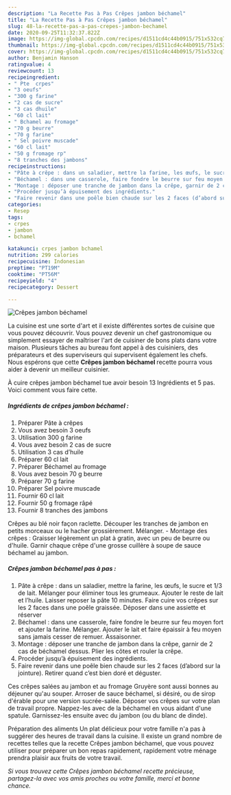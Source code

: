 ```yaml
---
description: "La Recette Pas à Pas Crêpes jambon béchamel"
title: "La Recette Pas à Pas Crêpes jambon béchamel"
slug: 48-la-recette-pas-a-pas-crepes-jambon-bechamel
date: 2020-09-25T11:32:37.822Z
image: https://img-global.cpcdn.com/recipes/d1511cd4c44b0915/751x532cq70/crepes-jambon-bechamel-photo-principale-de-la-recette.jpg
thumbnail: https://img-global.cpcdn.com/recipes/d1511cd4c44b0915/751x532cq70/crepes-jambon-bechamel-photo-principale-de-la-recette.jpg
cover: https://img-global.cpcdn.com/recipes/d1511cd4c44b0915/751x532cq70/crepes-jambon-bechamel-photo-principale-de-la-recette.jpg
author: Benjamin Hanson
ratingvalue: 4
reviewcount: 13
recipeingredient:
- " Pte  crpes"
- "3 oeufs"
- "300 g farine"
- "2 cas de sucre"
- "3 cas dhuile"
- "60 cl lait"
- " Bchamel au fromage"
- "70 g beurre"
- "70 g farine"
- " Sel poivre muscade"
- "60 cl lait"
- "50 g fromage rp"
- "8 tranches des jambons"
recipeinstructions:
- "Pâte à crêpe : dans un saladier, mettre la farine, les œufs, le sucre et 1/3 de lait. Mélanger pour éliminer tous les grumeaux. Ajouter le reste de lait et l’huile. Laisser reposer la pâte 10 minutes. Faire cuire vos crêpes sur les 2 faces dans une poêle graissée. Déposer dans une assiette et réserver"
- "Béchamel : dans une casserole, faire fondre le beurre sur feu moyen fort et ajouter la farine. Mélanger. Ajouter le lait et faire épaissir à feu moyen sans jamais cesser de remuer. Assaisonner."
- "Montage : déposer une tranche de jambon dans la crêpe, garnir de 2 cas de béchamel dessus. Plier les côtes et rouler la crêpe."
- "Procéder jusqu’à épuisement des ingrédients."
- "Faire revenir dans une poêle bien chaude sur les 2 faces (d’abord sur la jointure). Retirer quand c’est bien doré et déguster."
categories:
- Resep
tags:
- crpes
- jambon
- bchamel

katakunci: crpes jambon bchamel 
nutrition: 299 calories
recipecuisine: Indonesian
preptime: "PT19M"
cooktime: "PT56M"
recipeyield: "4"
recipecategory: Dessert

---
```



![Crêpes jambon béchamel](https://img-global.cpcdn.com/recipes/d1511cd4c44b0915/751x532cq70/crepes-jambon-bechamel-photo-principale-de-la-recette.jpg)

La cuisine est une sorte d'art et il existe différentes sortes de cuisine que vous pouvez découvrir. Vous pouvez devenir un chef gastronomique ou simplement essayer de maîtriser l'art de cuisiner de bons plats dans votre maison. Plusieurs tâches au bureau font appel à des cuisiniers, des préparateurs et des superviseurs qui supervisent également les chefs. Nous espérons que cette <strong> Crêpes jambon béchamel </strong> recette pourra vous aider à devenir un meilleur cuisinier.

<!--inarticleads1-->

À cuire crêpes jambon béchamel tue avoir besoin 13 Ingrédients et 5 pas. Voici comment vous faire cette.

##### Ingrédients de crêpes jambon béchamel :

1. Préparer  Pâte à crêpes
1. Vous avez besoin 3 oeufs
1. Utilisation 300 g farine
1. Vous avez besoin 2 cas de sucre
1. Utilisation 3 cas d’huile
1. Préparer 60 cl lait
1. Préparer  Béchamel au fromage
1. Vous avez besoin 70 g beurre
1. Préparer 70 g farine
1. Préparer  Sel poivre muscade
1. Fournir 60 cl lait
1. Fournir 50 g fromage râpé
1. Fournir 8 tranches des jambons


Crêpes au blé noir façon raclette. Découper les tranches de jambon en petits morceaux ou le hacher grossièrement. Mélanger. - Montage des crêpes : Graisser légèrement un plat à gratin, avec un peu de beurre ou d&#39;huile. Garnir chaque crêpe d&#39;une grosse cuillère à soupe de sauce béchamel au jambon. 

<!--inarticleads2-->

##### Crêpes jambon béchamel pas à pas :

1. Pâte à crêpe : dans un saladier, mettre la farine, les œufs, le sucre et 1/3 de lait. Mélanger pour éliminer tous les grumeaux. Ajouter le reste de lait et l’huile. Laisser reposer la pâte 10 minutes. Faire cuire vos crêpes sur les 2 faces dans une poêle graissée. Déposer dans une assiette et réserver
1. Béchamel : dans une casserole, faire fondre le beurre sur feu moyen fort et ajouter la farine. Mélanger. Ajouter le lait et faire épaissir à feu moyen sans jamais cesser de remuer. Assaisonner.
1. Montage : déposer une tranche de jambon dans la crêpe, garnir de 2 cas de béchamel dessus. Plier les côtes et rouler la crêpe.
1. Procéder jusqu’à épuisement des ingrédients.
1. Faire revenir dans une poêle bien chaude sur les 2 faces (d’abord sur la jointure). Retirer quand c’est bien doré et déguster.


Ces crêpes salées au jambon et au fromage Gruyère sont aussi bonnes au déjeuner qu&#39;au souper. Arroser de sauce béchamel, si désiré, ou de sirop d&#39;érable pour une version sucrée-salée. Déposer vos crêpes sur votre plan de travail propre. Nappez-les avec de la béchamel en vous aidant d&#39;une spatule. Garnissez-les ensuite avec du jambon (ou du blanc de dinde). 

<!--inarticleads1-->

<p>
Préparation des aliments Un plat délicieux pour votre famille n'a pas à suggérer des heures de travail dans la cuisine. Il existe un grand nombre de recettes telles que la recette Crêpes jambon béchamel, que vous pouvez utiliser pour préparer un bon repas rapidement, rapidement votre ménage prendra plaisir aux fruits de votre travail.
</p>

<p>
<i>Si vous trouvez cette Crêpes jambon béchamel recette précieuse, partagez-la avec vos amis proches ou votre famille, merci et bonne chance.</i>
</p>
